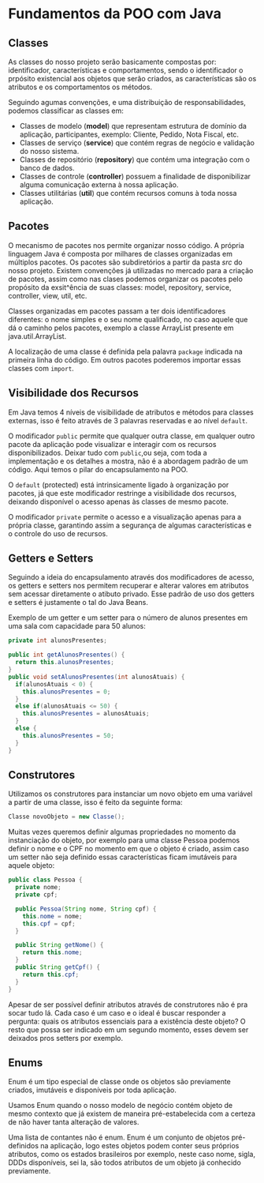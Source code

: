 # Fundamentos da POO com Java

## Classes

As classes do nosso projeto serão basicamente compostas por: identificador, características e comportamentos, sendo o identificador o prpósito existencial aos objetos que serão criados, as características são os atributos e os comportamentos os métodos.

Seguindo agumas convenções, e uma distribuição de responsabilidades, podemos classificar as classes em:
- Classes de modelo (**model**) que representam estrutura de domínio da aplicação, participantes, exemplo: Cliente, Pedido, Nota Fiscal, etc.
- Classes de serviço (**service**) que contém regras de negócio e validação do nosso sistema.
- Classes de repositório (**repository**) que contém uma integração com o banco de dados.
- Classes de controle (**controller**) possuem a finalidade de disponibilizar alguma comunicação externa à nossa aplicação.
- Classes utilitárias (**util**) que contém recursos comuns à toda nossa aplicação.

## Pacotes

O mecanismo de pacotes nos permite organizar nosso código. A própria linguagem Java é composta por milhares de classes organizadas em múltiplos pacotes. Os pacotes são subdiretórios a partir da pasta *src* do nosso projeto. Existem convenções já utilizadas no mercado para a criação de pacotes, assim como nas clases podemos organizar os pacotes pelo propósito da exsit^ência de suas classes: model, repository, service, controller, view, util, etc.

Classes organizadas em pacotes passam a ter dois identificadores diferentes: o nome simples e o seu nome qualificado, no caso aquele que dá o caminho pelos pacotes, exemplo a classe ArrayList presente em java.util.ArrayList.

A localização de uma classe é definida pela palavra `package` indicada na primeira linha do código. Em outros pacotes poderemos importar essas classes com `import`.

## Visibilidade dos Recursos

Em Java temos 4 níveis de visibilidade de atributos e métodos para classes externas, isso é feito através de 3 palavras reservadas e ao nível `default`.

O modificador `public` permite que qualquer outra classe, em qualquer outro pacote da aplicação pode visualizar e interagir com os recursos disponibilizados. Deixar tudo com `public`,ou seja, com toda a implementação e os detalhes a mostra, não é a abordagem padrão de um código. Aqui temos o pilar do encapsulamento na POO.

O `default` (protected) está intrinsicamente ligado à organização por pacotes, já que este modificador restringe a visibilidade dos recursos, deixando disponível o acesso apenas às classes de mesmo pacote.

O modificador `private` permite o acesso e a visualização apenas para a própria classe, garantindo assim a segurança de algumas características e o controle do uso de recursos.

## Getters e Setters

Seguindo a ideia do encapsulamento através dos modificadores de acesso, os getters e setters nos permitem recuperar e alterar valores em atributos sem acessar diretamente o atibuto privado. Esse padrão de uso dos getters e setters é justamente o tal do Java Beans.

Exemplo de um getter e um setter para o número de alunos presentes em uma sala com capacidade para 50 alunos:
```java
private int alunosPresentes;

public int getAlunosPresentes() {
  return this.alunosPresentes;
}
public void setAlunosPresentes(int alunosAtuais) {
  if(alunosAtuais < 0) {
    this.alunosPresentes = 0;
  }
  else if(alunosAtuais <= 50) {
    this.alunosPresentes = alunosAtuais;
  }
  else {
    this.alunosPresentes = 50;
  }
}
```

## Construtores

Utilizamos os construtores para instanciar um novo objeto em uma variável a partir de uma classe, isso é feito da seguinte forma:
```java
Classe novoObjeto = new Classe();
```

Muitas vezes queremos definir algumas propriedades no momento da instanciação do objeto, por exemplo para uma classe Pessoa podemos definir o nome e o CPF no momento em que o objeto é criado, assim caso um setter não seja definido essas características ficam imutáveis para aquele objeto:
```java
public class Pessoa {
  private nome;
  private cpf;

  public Pessoa(String nome, String cpf) {
    this.nome = nome;
    this.cpf = cpf;
  }

  public String getNome() {
    return this.nome;
  }
  public String getCpf() {
    return this.cpf;
  }
}
```

Apesar de ser possível definir atributos através de construtores não é pra socar tudo lá. Cada caso é um caso e o ideal é buscar responder a pergunta: quais os atributos essenciais para a existência deste objeto? O resto que possa ser indicado  em um segundo momento, esses devem ser deixados pros setters por exemplo.

## Enums

Enum é um tipo especial de classe onde os objetos são previamente criados, imutáveis e disponíveis por toda aplicação.

Usamos Enum quando o nosso modelo de negócio contém objeto de mesmo contexto que já existem de maneira pré-estabelecida com a certeza de não haver tanta alteração de valores.

Uma lista de contantes não é enum. Enum é um conjunto de objetos pré-definidos na aplicação, logo estes objetos podem conter seus próprios atributos, como os estados brasileiros por exemplo, neste caso nome, sigla, DDDs disponíveis, sei la, são todos atributos de um objeto já conhecido previamente.

